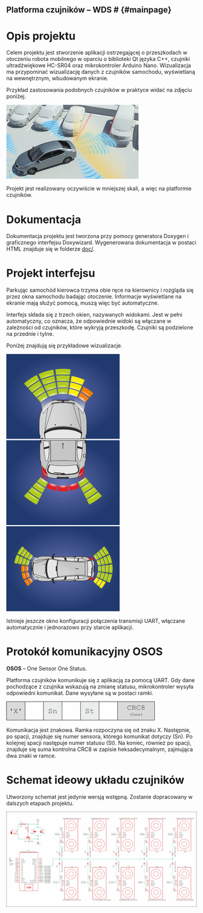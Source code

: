 ## Platforma czujników – WDS # {#mainpage}

# Opis projektu

Celem projektu jest stworzenie aplikacji ostrzegającej o przeszkodach w otoczeniu robota mobilnego w oparciu o biblioteki Qt języka C++, czujniki ultradźwiękowe HC-SR04 oraz mikrokontroler Arduino Nano. Wizualizacja ma przypominać wizualizację danych z czujników samochodu, wyświetlaną na wewnętrznym, wbudowanym ekranie.

Przykład zastosowania podobnych czujników w praktyce widać na zdjęciu poniżej.

![Przykład zastosowania podobnych czujników w praktyce](img/przyklad_toyota.jpg)

Projekt jest realizowany oczywiście w mniejszej skali, a więc na platformie czujników.  

# Dokumentacja

Dokumentacja projektu jest tworzona przy pomocy generatora Doxygen i graficznego interfejsu Doxywizard. Wygenerowana dokumentacja w postaci HTML znajduje się w folderze [doc/](doc/).

# Projekt interfejsu

Parkując samochód kierowca trzyma obie ręce na kierownicy i rozgląda się przez okna samochodu badając otoczenie. Informacje wyświetlane na ekranie mają służyć pomocą, muszą więc być automatyczne. 
           
Interfejs składa się z trzech okien, nazywanych widokami. Jest w pełni automatyczny, co oznacza, że odpowiednie widoki są włączane w zależności od czujników, które wykryją przeszkodę. Czujniki są podzielone na przednie i tylne.

Poniżej znajdują się przykładowe wizualizacje.

![Widok czujników przednich](img/przyklad4.png)
![Widok czujników tylnych](img/przyklad5.png)
![Widok całościowy](img/przyklad6.png)

Istnieje jeszcze okno konfiguracji połączenia transmisji UART, włączane automatycznie i jednorazowo przy starcie aplikacji.

# Protokół komunikacyjny OSOS

**OSOS** – One Sensor One Status.

Platforma czujników komunikuje się z aplikacją za pomocą UART. Gdy dane pochodzące z czujnika wskazują na zmianę statusu, mikrokontroler wysyła odpowiedni komunikat. Dane wysyłane są w postaci ramki.

![Ramka transmisji OSOS](img/dataframe.png)

Komunikacja jest znakowa. Ramka rozpoczyna się od znaku X. Następnie, po spacji, znajduje się numer sensora, którego komunikat dotyczy (Sn). Po kolejnej spacji następuje numer statusu (St). Na koniec, również po spacji, znajduje się suma kontrolna CRC8 w zapisie heksadecymalnym, zajmująca dwa znaki w ramce. 

# Schemat ideowy układu czujników

Utworzony schemat jest jedynie wersją wstępną. Zostanie dopracowany w dalszych etapach projektu.

![Wstępna wersja schematu ideowego](img/schemat.png)